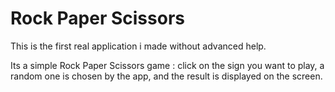 # Rock Paper Scissors

This is the first real application i made without advanced help.

Its a simple Rock Paper Scissors game : click on the sign you want to play, a random one is chosen by the app, and the result is displayed on the screen.
